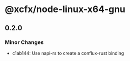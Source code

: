 # @xcfx/node-linux-x64-gnu

## 0.2.0

### Minor Changes

- c1ab144: Use napi-rs to create a conflux-rust binding
